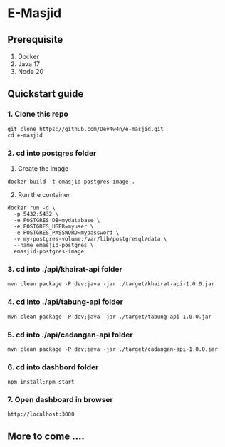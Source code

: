 # E-Masjid 

##  Prerequisite
1. Docker
2. Java 17
3. Node 20

## Quickstart guide
### 1. Clone this repo
```
git clone https://github.com/Dev4w4n/e-masjid.git
cd e-masjid
```
### 2. cd into postgres folder
1. Create the image
```
docker build -t emasjid-postgres-image .
```

2. Run the container
```
docker run -d \
  -p 5432:5432 \
  -e POSTGRES_DB=mydatabase \
  -e POSTGRES_USER=myuser \
  -e POSTGRES_PASSWORD=mypassword \
  -v my-postgres-volume:/var/lib/postgresql/data \
  --name emasjid-postgres \
  emasjid-postgres-image
```
### 3. cd into ./api/khairat-api folder
```
mvn clean package -P dev;java -jar ./target/khairat-api-1.0.0.jar
```
### 4. cd into ./api/tabung-api folder
```
mvn clean package -P dev;java -jar ./target/tabung-api-1.0.0.jar
```
### 5. cd into ./api/cadangan-api folder
```
mvn clean package -P dev;java -jar ./target/cadangan-api-1.0.0.jar
```
### 6. cd into dashbord folder
```
npm install;npm start
```
### 7. Open dashboard in browser
```
http://localhost:3000
```
## More to come ....
